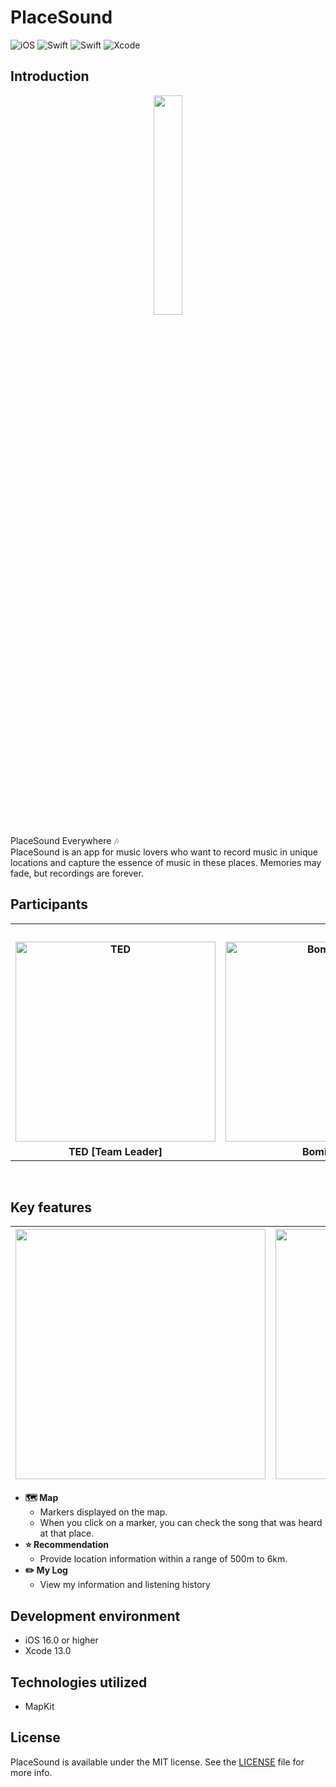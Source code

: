 # PlaceSound
![iOS](https://img.shields.io/badge/iOS-000000?style=for-the-badge&logo=ios&logoColor=white)
![Swift](https://img.shields.io/badge/SwiftUI-0052CC?style=for-the-badge&logo=swift&logoColor=white)
![Swift](https://img.shields.io/badge/swift-F54A2A?style=for-the-badge&logo=swift&logoColor=white)
![Xcode](https://img.shields.io/badge/Xcode-007ACC?style=for-the-badge&logo=Xcode&logoColor=white)


## **Introduction** 
<p align="center"><img src="https://user-images.githubusercontent.com/108975398/230643857-7cec81f7-50a3-4e1c-b9d7-4116b4eaee23.png" width=30%></p>

PlaceSound Everywhere 🎶 </br>
PlaceSound is an app for music lovers who want to record music in unique locations and capture the essence of music in these places. Memories may fade, but recordings are forever.

## Participants
<div align="center">
  <table style="font-weight : bold">
      <tr align="center">
          <td colspan="5"> Our precious records, time that will not be forgotten </td>
      </tr>
      <tr>
          <td align="center">
              <a href="https://github.com/teddy5518">
                  <img alt="TED" src="https://avatars.githubusercontent.com/u/108975398?v=4" width="320" />            
              </a>
          </td>
          <td align="center">
              <a href="https://github.com/calledBlu">                 
                  <img alt="Bomi Kim" src="https://avatars.githubusercontent.com/u/71758542?v=4" width="320" />            
              </a>
          </td>
          <td align="center">
              <a href="https://github.com/JSPark0099">                 
                  <img alt="Jungsun Park" src="https://avatars.githubusercontent.com/u/91583287?v=4" width="320" />            
              </a>
          </td>
          <td align="center">
              <a href="https://github.com/hoonjong96">                 
                  <img alt="Hoonjong Park" src="https://avatars.githubusercontent.com/u/97106032?v=4" width="320" />            
              </a>
          </td>
          <td align="center">
              <a href="https://github.com/blaire-pi">                 
                  <img alt="Yerin Yoon" src="https://avatars.githubusercontent.com/u/56533266?v=4" width="320" />            
              </a>
          </td>
      </tr>
      <tr>
          <td align="center">TED [Team Leader]</td>
          <td align="center">Bomi Kim</td>
          <td align="center">Jungsun Park</td>
          <td align="center">Hoonjong Park</td>
          <td align="center">Yerin Yoon</td>
  </table>
</div>
<br>


## Key features

|<img src="https://user-images.githubusercontent.com/108975398/230643829-9b7d636b-9318-4c90-b7fe-5f56dc56d682.png" width="400"></img>|<img src="https://user-images.githubusercontent.com/108975398/230643821-f5228bb4-816a-4d4c-bba6-6b2b2740ea20.png" width="400"></img>|<img src="https://user-images.githubusercontent.com/108975398/230643841-dc136eff-7bfd-461d-8d10-d03205baef1d.png" width="400"></img>|<img src="https://user-images.githubusercontent.com/108975398/230643846-151dc936-89aa-4ba5-bca4-28ca4125d7ac.png" width="400"></img>|
|:-:|:-:|:-:|:-:|


- **🗺️ Map**
	- Markers displayed on the map.
	- When you click on a marker, you can check the song that was heard at that place.
- **⭐️ Recommendation**
	- Provide location information within a range of 500m to 6km.
- **✏️ My Log**
	- View my information and listening history

## Development environment
- iOS 16.0 or higher
- Xcode 13.0

## Technologies utilized
- MapKit

## License
PlaceSound is available under the MIT license. See the [LICENSE](https://github.com/APPSCHOOL1-REPO/prototype-20221128-lab11/blob/main/LICENSE) file for more info.

